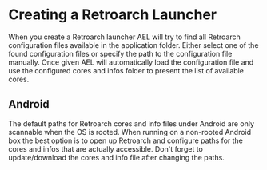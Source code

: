 # Creating a Retroarch Launcher

When you create a Retroarch launcher AEL will try to find all Retroarch configuration files available in the application folder.
Either select one of the found configuration files or specify the path to the configuration file manually. Once given AEL will automatically load the configuration file and use the configured cores and infos folder to present the list of available cores.

## Android
The default paths for Retroarch cores and info files under Android are only scannable when the OS is rooted. When running on a non-rooted Android box the best option is to open up Retroarch and configure paths for the cores and infos that are actually accessible. 
Don't forget to update/download the cores and info file after changing the paths.